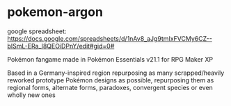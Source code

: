 # pokemon-argon
google spreadsheet: https://docs.google.com/spreadsheets/d/1nAv8_aJg9tmIxFVCMy6CZ--bISmL-ERa_l8QEOiDPnY/edit#gid=0# 

Pokémon fangame made in Pokémon Essentials v21.1 for RPG Maker XP

Based in a Germany-inspired region repurposing as many scrapped/heavily reworked prototype Pokémon designs as possible, repurposing them as regional forms, alternate forms, paradoxes, convergent species or 
even wholly new ones
